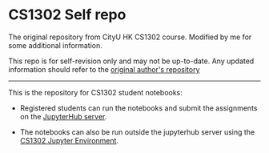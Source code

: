 # CS1302 Self repo

The original repository from CityU HK CS1302 course. Modified by me for some additional information.

This repo is for self-revision only and may not be up-to-date. Any updated information should refer to the [original author's repository](https://github.com/ccha23/cs1302)

---

This is the repository for CS1302 student notebooks:

  - Registered students can run the notebooks and submit the assignments on the [JupyterHub server](https://divedeep.cs.cityu.edu.hk/user-redirect/git-pull?repo=https%3A%2F%2Fgithub.com%2Fccha23%2Fcs1302&urlpath=lab%2Ftree%2F%2Fcs1302%2F&branch=main).

  - The notebooks can also be run outside the jupyterhub server using the [CS1302 Jupyter Environment](https://github.com/ccha23/cs1302jupyter).
